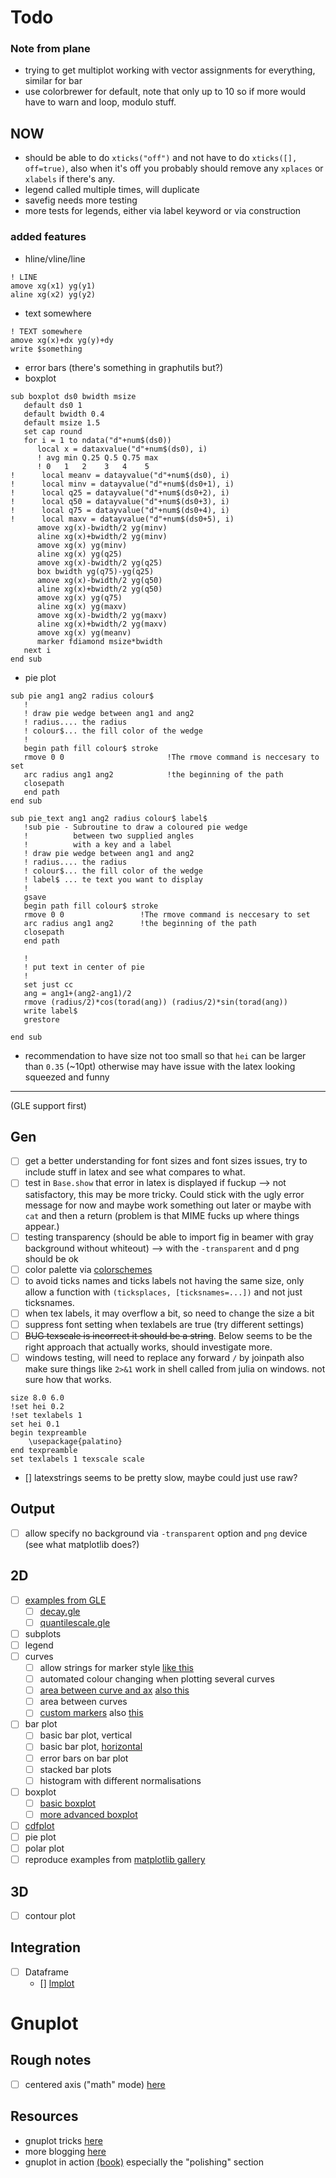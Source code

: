 # Todo

### Note from plane

* trying to get multiplot working with vector assignments for everything, similar for bar
* use colorbrewer for default, note that only up to 10 so if more would have to warn and loop, modulo stuff.

## NOW

* should be able to do `xticks("off")` and not have to do `xticks([], off=true)`, also when it's off you probably should remove any `xplaces` or `xlabels` if there's any.
* legend called multiple times, will duplicate
* savefig needs more testing
* more tests for legends, either via label keyword or via construction

### added features

* hline/vline/line

```
! LINE
amove xg(x1) yg(y1)
aline xg(x2) yg(y2)
```
* text somewhere

```
! TEXT somewhere
amove xg(x)+dx yg(y)+dy
write $something
```

* error bars (there's something in graphutils but?)
* boxplot

```
sub boxplot ds0 bwidth msize
   default ds0 1
   default bwidth 0.4
   default msize 1.5
   set cap round
   for i = 1 to ndata("d"+num$(ds0))
      local x = dataxvalue("d"+num$(ds0), i)
      ! avg min Q.25 Q.5 Q.75 max
      ! 0   1   2    3   4    5
!      local meanv = datayvalue("d"+num$(ds0), i)
!      local minv = datayvalue("d"+num$(ds0+1), i)
!      local q25 = datayvalue("d"+num$(ds0+2), i)
!      local q50 = datayvalue("d"+num$(ds0+3), i)
!      local q75 = datayvalue("d"+num$(ds0+4), i)
!      local maxv = datayvalue("d"+num$(ds0+5), i)
      amove xg(x)-bwidth/2 yg(minv)
      aline xg(x)+bwidth/2 yg(minv)
      amove xg(x) yg(minv)
      aline xg(x) yg(q25)
      amove xg(x)-bwidth/2 yg(q25)
      box bwidth yg(q75)-yg(q25)
      amove xg(x)-bwidth/2 yg(q50)
      aline xg(x)+bwidth/2 yg(q50)
      amove xg(x) yg(q75)
      aline xg(x) yg(maxv)
      amove xg(x)-bwidth/2 yg(maxv)
      aline xg(x)+bwidth/2 yg(maxv)
      amove xg(x) yg(meanv)
      marker fdiamond msize*bwidth
   next i
end sub
```

* pie plot

```
sub pie ang1 ang2 radius colour$
   !
   ! draw pie wedge between ang1 and ang2
   ! radius.... the radius
   ! colour$... the fill color of the wedge
   !
   begin path fill colour$ stroke
   rmove 0 0                       !The rmove command is neccesary to set
   arc radius ang1 ang2            !the beginning of the path
   closepath
   end path
end sub

sub pie_text ang1 ang2 radius colour$ label$
   !sub pie - Subroutine to draw a coloured pie wedge
   !          between two supplied angles
   !          with a key and a label
   ! draw pie wedge between ang1 and ang2
   ! radius.... the radius
   ! colour$... the fill color of the wedge
   ! label$ ... te text you want to display
   !
   gsave
   begin path fill colour$ stroke
   rmove 0 0                 !The rmove command is neccesary to set
   arc radius ang1 ang2      !the beginning of the path
   closepath
   end path

   !
   ! put text in center of pie
   !
   set just cc
   ang = ang1+(ang2-ang1)/2
   rmove (radius/2)*cos(torad(ang)) (radius/2)*sin(torad(ang))
   write label$
   grestore

end sub
```

* recommendation to have size not too small so that `hei` can be larger than `0.35` (~10pt) otherwise may have issue with the latex looking squeezed and funny

--------

(GLE support first)

## Gen

* [ ] get a better understanding for font sizes and font sizes issues, try to include stuff in latex and see what compares to what.
* [ ] test in `Base.show` that error in latex is displayed if fuckup --> not satisfactory, this may be more tricky. Could stick with the ugly error message for now and maybe work something out later or maybe with `cat` and then a return (problem is that MIME fucks up where things appear.)
* [ ] testing transparency (should be able to import fig in beamer with gray background without whiteout) --> with the `-transparent` and d png should be ok
* [ ] color palette via [colorschemes](https://github.com/JuliaGraphics/ColorSchemes.jl)
* [ ] to avoid ticks names and ticks labels not having the same size, only allow a function with `(ticksplaces, [ticksnames=...])` and not just ticksnames.
* [ ] when tex labels, it may overflow a bit, so need to change the size a bit
* [ ] suppress font setting when texlabels are true (try different settings)
* [ ] ~~BUG texscale is incorrect it should be a string~~. Below seems to be the right approach that actually works, should investigate more.
* [ ] windows testing, will need to replace any forward `/` by joinpath also make sure things like `2>&1` work in shell called from julia on windows. not sure how that works.

```
size 8.0 6.0
!set hei 0.2
!set texlabels 1
set hei 0.1
begin texpreamble
    \usepackage{palatino}
end texpreamble
set texlabels 1 texscale scale
```

* [] latexstrings seems to be pretty slow, maybe could just use raw?

## Output

* [ ] allow specify no background via `-transparent` option and `png` device (see what matplotlib does?)

## 2D

* [ ] [examples from GLE](http://glx.sourceforge.net/examples/2dplots/index.html)
    * [ ] [decay.gle](http://glx.sourceforge.net/examples/2dplots/decay.html)
    * [ ] [quantilescale.gle](http://glx.sourceforge.net/examples/2dplots/quantilescale.html)
* [ ] subplots
* [ ] legend
* [ ] curves
    * [ ] allow strings for marker style [like this](https://matplotlib.org/examples/lines_bars_and_markers/line_styles_reference.html)
    * [ ] automated colour changing when plotting several curves
    * [ ] [area between curve and ax](https://matplotlib.org/examples/lines_bars_and_markers/fill_demo.html) [also this](https://matplotlib.org/examples/lines_bars_and_markers/fill_demo_features.html)
    * [ ] area between curves
    * [ ] [custom markers](https://matplotlib.org/examples/lines_bars_and_markers/line_demo_dash_control.html) also [this](https://matplotlib.org/examples/lines_bars_and_markers/linestyles.html)
* [ ] bar plot
    * [ ] basic bar plot, vertical
    * [ ] basic bar plot, [horizontal](https://matplotlib.org/examples/lines_bars_and_markers/barh_demo.html)
    * [ ] error bars on bar plot
    * [ ] stacked bar plots
    * [ ] histogram with different normalisations
* [ ] boxplot
    * [ ] [basic boxplot](https://matplotlib.org/examples/statistics/boxplot_color_demo.html)
    * [ ] [more advanced boxplot](https://matplotlib.org/examples/statistics/boxplot_demo.html)
* [ ] [cdfplot](https://matplotlib.org/examples/statistics/histogram_demo_cumulative.html)
* [ ] pie plot
* [ ] polar plot
* [ ] reproduce examples from [matplotlib gallery](https://matplotlib.org/gallery.html)

## 3D

* [ ] contour plot

## Integration

* [ ] Dataframe
    * [] [lmplot](https://seaborn.pydata.org/examples/anscombes_quartet.html)


# Gnuplot

## Rough notes

* [ ] centered axis ("math" mode) [here](https://stackoverflow.com/questions/12749661/how-to-move-axes-to-center-of-chart)

## Resources

* gnuplot tricks [here](http://gnuplot-tricks.blogspot.com/)
* more blogging [here](http://gnuplot-surprising.blogspot.com/)
* gnuplot in action [(book)](http://www-bs2.informatik.uni-tuebingen.de/services/nilse/books/GnuplotinAction.pdf) especially the "polishing" section
